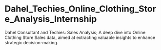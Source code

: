 # Dahel_Techies_Online_Clothing_Store_Analysis_Internship
Dahel Consultant and Techies: Sales Analysis; A deep dive into Online Clothing Store Sales data, aimed at extracting valuable  insights to enhance strategic decision-making.
